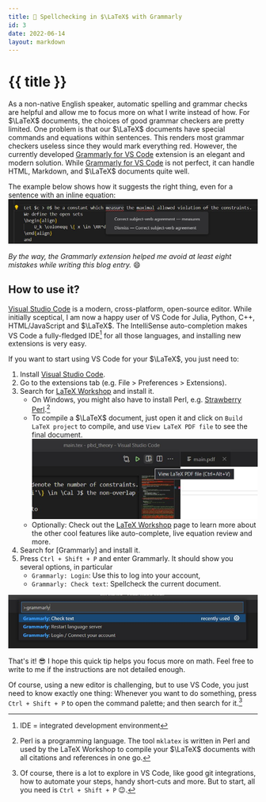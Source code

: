 ```yaml
---
title: 📑 Spellchecking in $\LaTeX$ with Grammarly 
id: 3
date: 2022-06-14
layout: markdown
---
```


# {{ title }}

As a non-native English speaker, automatic spelling and grammar checks are helpful and allow me to focus more on what I write instead of how. For $\LaTeX$ documents, the choices of good grammar checkers are pretty limited. One problem is that our $\LaTeX$ documents have special commands and equations within sentences. This renders most grammar checkers useless since they would mark everything red. However, the currently developed [Grammarly for VS Code](https://marketplace.visualstudio.com/items?itemName=znck.grammarly) extension is an elegant and modern solution. While [Grammarly for VS Code](https://marketplace.visualstudio.com/items?itemName=znck.grammarly) is not perfect, it can handle HTML, Markdown, and $\LaTeX$ documents quite well. 

The example below shows how it suggests the right thing, even for a sentence with an inline equation:
![](imgs/vs_code_1.jpg)

_By the way, the Grammarly extension helped me avoid at least eight mistakes while writing this blog entry._ 😄

## How to use it?

[Visual Studio Code](https://code.visualstudio.com/) is a modern, cross-platform, open-source editor. While initially sceptical, I am now a happy user of VS Code for Julia, Python, C++, HTML/JavaScript and $\LaTeX$. 
The IntelliSense auto-completion makes VS Code a fully-fledged IDE[^1] for all those languages, and installing new extensions is very easy.   

If you want to start using VS Code for your $\LaTeX$, you just need to:
1. Install [Visual Studio Code](https://code.visualstudio.com/).
2. Go to the extensions tab (e.g. File > Preferences > Extensions).
3. Search for [LaTeX Workshop](https://marketplace.visualstudio.com/items?itemName=James-Yu.latex-workshop) and install it. 
    - On Windows, you might also have to install Perl, e.g. [Strawberry Perl](https://strawberryperl.com/).[^2]
    - To compile a $\LaTeX$ document, just open it and click on `Build LaTeX project` to compile, and use `View LaTeX PDF file` to see the final document.
    ![](imgs/vs_code_4.jpg)
    - Optionally: Check out the [LaTeX Workshop](https://marketplace.visualstudio.com/items?itemName=James-Yu.latex-workshop) page to learn more about the other cool features like auto-complete, live equation review and more.
4. Search for [Grammarly] and install it.
5. Press `Ctrl + Shift + P` and enter Grammarly. It should show you several options, in particular
    - `Grammarly: Login`: Use this to log into your account,
    - `Grammarly: Check text`: Spellcheck the current document.

![](imgs/vs_code_3.jpg)

That's it! 😎 I hope this quick tip helps you focus more on math. Feel free to write to me if the instructions are not detailed enough.

Of course, using a new editor is challenging, but to use VS Code, you just need to know exactly one thing:
Whenever you want to do something, press `Ctrl + Shift + P` to open the command palette; and then search for it.[^3]




[^1]: IDE = integrated development environment
[^2]: Perl is a programming language. The tool `mklatex` is written in Perl and used by the LaTeX Workshop to compile your $\LaTeX$ documents with all citations and references in one go.
[^3]: Of course, there is a lot to explore in VS Code, like good git integrations, how to automate your steps, handy short-cuts and more. But to start, all you need is `Ctrl + Shift + P` 😉.